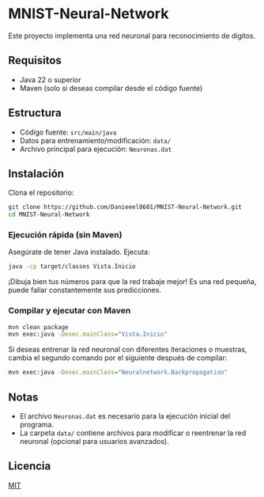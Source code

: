 # MNIST-Neural-Network

Este proyecto implementa una red neuronal para reconocimiento de dígitos.

## Requisitos
- Java 22 o superior
- Maven (solo si deseas compilar desde el código fuente)

## Estructura
- Código fuente: `src/main/java`
- Datos para entrenamiento/modificación: `data/`
- Archivo principal para ejecución: `Neuronas.dat`


## Instalación
Clona el repositorio:
```sh
git clone https://github.com/Danieeel0601/MNIST-Neural-Network.git
cd MNIST-Neural-Network
```

### Ejecución rápida (sin Maven)
Asegúrate de tener Java instalado. Ejecuta:
```sh
java -cp target/classes Vista.Inicio
```
¡Dibuja bien tus números para que la red trabaje mejor! Es una red pequeña, puede fallar constantemente sus predicciones. 

### Compilar y ejecutar con Maven
```sh
mvn clean package
mvn exec:java -Dexec.mainClass="Vista.Inicio"
```
Si deseas entrenar la red neuronal con diferentes iteraciones o muestras, cambia el segundo comando por el siguiente después de compilar: 
```sh
mvn exec:java -Dexec.mainClass="Neuralnetwork.Backpropagation"
```

## Notas
- El archivo `Neuronas.dat` es necesario para la ejecución inicial del programa.
- La carpeta `data/` contiene archivos para modificar o reentrenar la red neuronal (opcional para usuarios avanzados).

## Licencia
[MIT](LICENSE)







